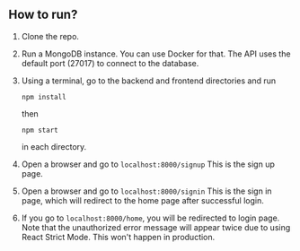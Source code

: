 ## How to run?
1. Clone the repo.
2. Run a MongoDB instance. You can use Docker for that. The API uses the default port (27017) to connect to the database.
3. Using a terminal, go to the backend and frontend directories and run 
   ```
   npm install
   ```
   then
   ```
   npm start
   ```
   in each directory.

4. Open a browser and go to ```localhost:8000/signup``` This is the sign up page.
   
5. Open a browser and go to ```localhost:8000/signin``` This is the sign in page, which will redirect to the home page after successful login.
   
6. If you go to ```localhost:8000/home```, you will be redirected to login page. Note that the unauthorized error message will appear twice due to using React Strict Mode. This won't happen in production.
